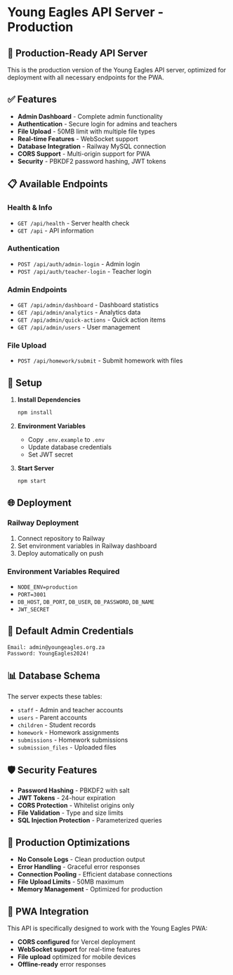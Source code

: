 # Young Eagles API Server - Production

## 🚀 Production-Ready API Server

This is the production version of the Young Eagles API server, optimized for deployment with all necessary endpoints for the PWA.

## ✅ Features

- **Admin Dashboard** - Complete admin functionality
- **Authentication** - Secure login for admins and teachers  
- **File Upload** - 50MB limit with multiple file types
- **Real-time Features** - WebSocket support
- **Database Integration** - Railway MySQL connection
- **CORS Support** - Multi-origin support for PWA
- **Security** - PBKDF2 password hashing, JWT tokens

## 📋 Available Endpoints

### Health & Info
- `GET /api/health` - Server health check
- `GET /api` - API information

### Authentication
- `POST /api/auth/admin-login` - Admin login
- `POST /api/auth/teacher-login` - Teacher login

### Admin Endpoints
- `GET /api/admin/dashboard` - Dashboard statistics
- `GET /api/admin/analytics` - Analytics data
- `GET /api/admin/quick-actions` - Quick action items
- `GET /api/admin/users` - User management

### File Upload
- `POST /api/homework/submit` - Submit homework with files

## 🔧 Setup

1. **Install Dependencies**
   ```bash
   npm install
   ```

2. **Environment Variables**
   - Copy `.env.example` to `.env`
   - Update database credentials
   - Set JWT secret

3. **Start Server**
   ```bash
   npm start
   ```

## 🌐 Deployment

### Railway Deployment
1. Connect repository to Railway
2. Set environment variables in Railway dashboard
3. Deploy automatically on push

### Environment Variables Required
- `NODE_ENV=production`
- `PORT=3001`
- `DB_HOST`, `DB_PORT`, `DB_USER`, `DB_PASSWORD`, `DB_NAME`
- `JWT_SECRET`

## 🔐 Default Admin Credentials

```
Email: admin@youngeagles.org.za
Password: YoungEagles2024!
```

## 📊 Database Schema

The server expects these tables:
- `staff` - Admin and teacher accounts
- `users` - Parent accounts  
- `children` - Student records
- `homework` - Homework assignments
- `submissions` - Homework submissions
- `submission_files` - Uploaded files

## 🛡️ Security Features

- **Password Hashing** - PBKDF2 with salt
- **JWT Tokens** - 24-hour expiration
- **CORS Protection** - Whitelist origins only
- **File Validation** - Type and size limits
- **SQL Injection Protection** - Parameterized queries

## 🔄 Production Optimizations

- **No Console Logs** - Clean production output
- **Error Handling** - Graceful error responses
- **Connection Pooling** - Efficient database connections
- **File Upload Limits** - 50MB maximum
- **Memory Management** - Optimized for production

## 📱 PWA Integration

This API is specifically designed to work with the Young Eagles PWA:
- **CORS configured** for Vercel deployment
- **WebSocket support** for real-time features
- **File upload** optimized for mobile devices
- **Offline-ready** error responses

